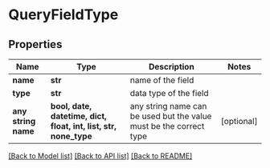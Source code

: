 # QueryFieldType


## Properties
Name | Type | Description | Notes
------------ | ------------- | ------------- | -------------
**name** | **str** | name of the field | 
**type** | **str** | data type of the field | 
**any string name** | **bool, date, datetime, dict, float, int, list, str, none_type** | any string name can be used but the value must be the correct type | [optional]

[[Back to Model list]](../README.md#documentation-for-models) [[Back to API list]](../README.md#documentation-for-api-endpoints) [[Back to README]](../README.md)


